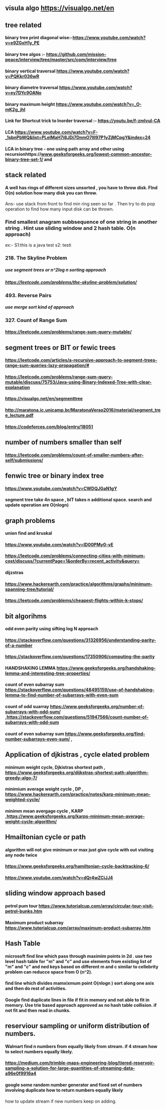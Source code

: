 ## visula algo https://visualgo.net/en

## tree related 
#### binary tree print diagonal wise:-https://www.youtube.com/watch?v=e9ZGxH1y_PE
#### binary tree algos :- https://github.com/mission-peace/interview/tree/master/src/com/interview/tree
#### binary vertical traversal https://www.youtube.com/watch?v=PQKkr036wR
#### binary diametre traversal https://www.youtube.com/watch?v=ey7DYc9OANo
#### binary maximum height https://www.youtube.com/watch?v=_O-mK2g_jhI
#### Link for Shortcut trick to Inorder traversal :-  https://youtu.be/f-zmIvul-CA
#### LCA https://www.youtube.com/watch?v=F-_1sbnPbWQ&list=PLeIMaH7i8JDj7DnmO7lll97P1yZjMCpgY&index=24
#### LCA in binary tree - one using path array and other using recursionhttps://www.geeksforgeeks.org/lowest-common-ancestor-binary-tree-set-1/   and 



## stack related
#### A well has rings of different sizes unsorted , you have to throw disk. FInd O(n) solution how many disk you can throw.
 Ans- use stack from front to find min ring seen so far . Then try to do pop operation to find how many input disk can be thrown.
### Find smallest anagram subbsequence of one string in another string . Hint use sliding window and 2 hash table. O(n approach)
ex:- S1:this  is a java test  s2: testi

### 218. The Skyline Problem
##### use segment trees or n^2log n sorting approach
##### https://leetcode.com/problems/the-skyline-problem/solution/

### 493. Reverse Pairs
##### use merge sort kind of approach

### 327. Count of Range Sum
#### https://leetcode.com/problems/range-sum-query-mutable/


## segment trees or BIT or fewic trees 
#### https://leetcode.com/articles/a-recursive-approach-to-segment-trees-range-sum-queries-lazy-propagation/#

#### https://leetcode.com/problems/range-sum-query-mutable/discuss/75753/Java-using-Binary-Indexed-Tree-with-clear-explanation
#### https://visualgo.net/en/segmenttree
#### http://maratona.ic.unicamp.br/MaratonaVerao2016/material/segment_tree_lecture.pdf
#### https://codeforces.com/blog/entry/18051


## number of numbers smaller than self
####  https://leetcode.com/problems/count-of-smaller-numbers-after-self/submissions/

## fenwic tree or binary index tree
#### https://www.youtube.com/watch?v=CWDQJGaN1gY
#### segment tree take 4n space , bIT takes n additional space. search and update operation are O(nlogn)

## graph problems
#### union find and kruskal
#### https://www.youtube.com/watch?v=ID00PMy0-vE
#### https://leetcode.com/problems/connecting-cities-with-minimum-cost/discuss/?currentPage=1&orderBy=recent_activity&query=
#### dijzstras
#### https://www.hackerearth.com/practice/algorithms/graphs/minimum-spanning-tree/tutorial/
#### https://leetcode.com/problems/cheapest-flights-within-k-stops/
 

## bit algorihms
#### odd even parity    using  sifting log N approach
#### 
#### https://stackoverflow.com/questions/31326956/understanding-parity-of-a-number
#### https://stackoverflow.com/questions/17350906/computing-the-parity
#### HANDSHAKING LEMMA  https://www.geeksforgeeks.org/handshaking-lemma-and-interesting-tree-properties/
#### count of even subarray sum  https://stackoverflow.com/questions/48495159/use-of-handshaking-lemma-to-find-number-of-subarrays-with-even-sum
#### count of odd suarray https://www.geeksforgeeks.org/number-of-subarrays-with-odd-sum/  ,https://stackoverflow.com/questions/51947566/count-number-of-subarrays-with-odd-sum
#### count of even subarray sum https://www.geeksforgeeks.org/find-number-subarrays-even-sum/  , 

## Application of djkistras  , cycle elated problem
#### minimum weight cycle, Djkistras shortest path , https://www.geeksforgeeks.org/dijkstras-shortest-path-algorithm-greedy-algo-7/
#### minimium average weight cycle , DP ,  https://www.hackerearth.com/practice/notes/karp-minimum-mean-weighted-cycle/
#### minimm mean avergage cycle , KARP ,https://www.geeksforgeeks.org/karps-minimum-mean-average-weight-cycle-algorithm/

## Hmailtonian cycle or path 
#### algorithm will not give minimum or max just give cycle with out visiting any node twice
#### https://www.geeksforgeeks.org/hamiltonian-cycle-backtracking-6/
#### https://www.youtube.com/watch?v=dQr4wZCiJJ4


## sliding window approach based
#### petrol pum tour  https://www.tutorialcup.com/array/circular-tour-visit-petrol-bunks.htm
#### Maximum product subarray  https://www.tutorialcup.com/array/maximum-product-subarray.htm
 

## Hash Table 
#### microsoft find line which pass through maximim points in 2d . use two level hash table for "m" and "c"  and use elements from existing list of  "m"  and  "c"   and ned keys based on different m and c similar to cellebrity problem can reducce space from O (n^2).
#### find line which divides mamxixmum point O(nlogn ) sort along one axis and then do rest of activities.
#### Google find duplicate lines in file if fit in memory and not able to fit in memory. Use trie based approach approved as no hash table collision. if not fit and then read in chunks.

## reserviour sampling or uniform distribution of numbers.
#### Walmart find n numbers from equally likely from stream. if 4 stream how to select numbers equally likely.
#### https://medium.com/trimble-maps-engineering-blog/tiered-reservoir-sampling-a-solution-for-large-quantities-of-streaming-data-a96e0f9916a4
#### google some random number generator and fixed set of numbers involving duplicate how to return numbers equally likely 
how to update stream if new numbers keep on adding. 




